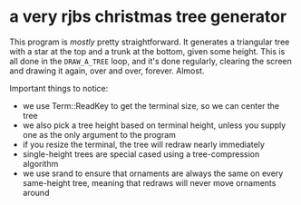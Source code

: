 # a very rjbs christmas tree generator

This program is *mostly* pretty straightforward.  It generates a triangular
tree with a star at the top and a trunk at the bottom, given some height.  This
is all done in the `DRAW_A_TREE` loop, and it's done regularly, clearing the
screen and drawing it again, over and over, forever.  Almost.

Important things to notice:

* we use Term::ReadKey to get the terminal size, so we can center the tree
* we also pick a tree height based on terminal height, unless you supply one
  as the only argument to the program
* if you resize the terminal, the tree will redraw nearly immediately
* single-height trees are special cased using a tree-compression algorithm
* we use srand to ensure that ornaments are always the same on every
  same-height tree, meaning that redraws will never move ornaments around

